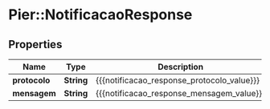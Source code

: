 # Pier::NotificacaoResponse

## Properties
Name | Type | Description | Notes
------------ | ------------- | ------------- | -------------
**protocolo** | **String** | {{{notificacao_response_protocolo_value}}} | [optional] 
**mensagem** | **String** | {{{notificacao_response_mensagem_value}}} | [optional] 



